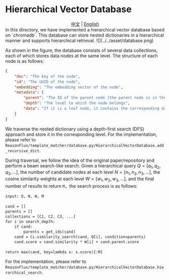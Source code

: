 # Hierarchical Vector Database
<center>
<a href="./README_ZH.md">中文</a> |
<a href="./README.md">English</a>
</center>
In this directory, we have implemented a hierarchical vector database based on `chromadb`. This database can store nested dictionaries in a hierarchical manner and supports hierarchical retrieval.
![](../../asset/database.png)

As shown in the figure, the database consists of several data collections, each of which stores data nodes at the same level. The structure of each node is as follows:

```json
{
    "doc": "The key of the node",
    "id": "The UUID of the node",
    "embedding": "The embedding vector of the node",
    "metadata": {
        "parent": "The ID of the parent node (the parent node is in the upper-level collection)",
        "depth": "The level to which the node belongs",
        "data": "If it is a leaf node, it contains the corresponding data; otherwise, it is empty"
    }
}
```

We traverse the nested dictionary using a depth-first search (DFS) approach and store it in the corresponding level. For the implementation, please refer to `ReasonFlux/template_matcher/database.py/HierarchicalVectorDatabase.add_recursive_dict`.

During traversal, we follow the idea of the original paper/repository and perform a beam search-like search. Given a hierarchical query $Q=[q_1,q_2,q_3,...]$, the number of candidate nodes at each level $N=[n_1,n_2,n_3,...]$,  the cosine similarity weights at each level $W=[w_1,w_2,w_3,...]$, and the final number of results to return `M`，the search process is as follows:

```
input: Q, N, W, M

cand = []
parents = []
collections = [C1, C2, C3, ...]
for i in search_depth:
    if cand:
        parents = get_ids(cand)
    cand = Ci.similarity_search(cand, Q[i], condition=parents)
    cand.score = cand.similarity * W[i] + cand.parent.score

return max(cand, key=lambda x: x.score)[:M]
```

For the implementation, please refer to `ReasonFlux/template_matcher/database.py/HierarchicalVectorDatabase.hierarchical_search`.